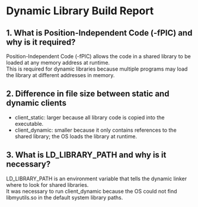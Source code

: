 # Dynamic Library Build Report

## 1. What is Position-Independent Code (-fPIC) and why is it required?

Position-Independent Code (-fPIC) allows the code in a shared library to be loaded at any memory address at runtime.  
This is required for dynamic libraries because multiple programs may load the library at different addresses in memory.

## 2. Difference in file size between static and dynamic clients

- client_static: larger because all library code is copied into the executable.  
- client_dynamic: smaller because it only contains references to the shared library; the OS loads the library at runtime.

## 3. What is LD_LIBRARY_PATH and why is it necessary?

LD_LIBRARY_PATH is an environment variable that tells the dynamic linker where to look for shared libraries.  
It was necessary to run client_dynamic because the OS could not find libmyutils.so in the default system library paths.

